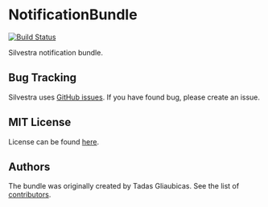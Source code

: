NotificationBundle
=========

[![Build Status](https://travis-ci.org/Silvestra/NotificationBundle.svg?branch=master)](https://travis-ci.org/Silvestra/NotificationBundle)

Silvestra notification bundle.

Bug Tracking
---------

Silvestra uses [GitHub issues](https://github.com/Silvestra/Silvestra/issues). If you have found bug, please create an issue.

MIT License
---------

License can be found [here](https://github.com/Silvestra/NotificationBundle/blob/master/Resources/meta/LICENSE).

Authors
---------

The bundle was originally created by Tadas Gliaubicas. See the list of [contributors](https://github.com/Silvestra/NotificationBundle/contributors).
